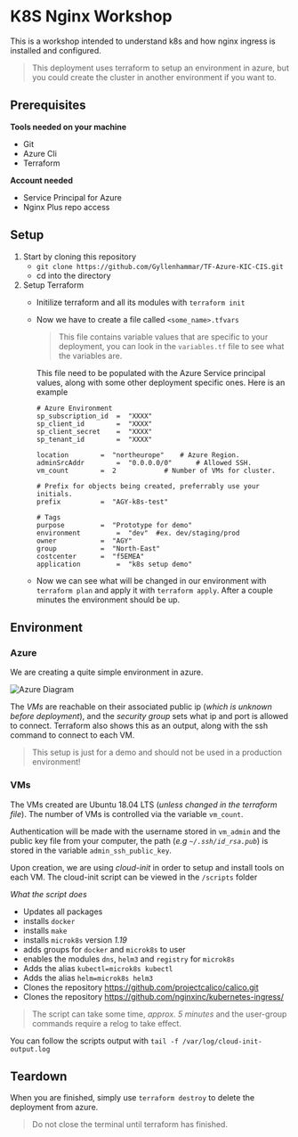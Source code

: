 # K8S Nginx Workshop 

This is a workshop intended to understand k8s and how nginx ingress is installed and configured.

> This deployment uses terraform to setup an environment in azure, but you could create the cluster in another environment if you want to.

## Prerequisites

**Tools needed on your machine**
 - Git
 - Azure Cli
 - Terraform

**Account needed**
 - Service Principal for Azure
 - Nginx Plus repo access

## Setup

 1. Start by cloning this repository
	 - `git clone https://github.com/Gyllenhammar/TF-Azure-KIC-CIS.git`
	 - cd into the directory
2. Setup Terraform
	-  Initilize terraform and all its modules with `terraform init`
	- Now we have to create a file called `<some_name>.tfvars`
		 >This file contains variable values that are specific to your deployment, you can look in the `variables.tf` file to see what the variables are. 
		 
		 This file need to be populated with the Azure Service principal values, along with some other deployment specific ones. Here is an example
		```
		# Azure Environment
		sp_subscription_id 	=  "XXXX"
		sp_client_id 		=  "XXXX"
		sp_client_secret 	=  "XXXX"
		sp_tenant_id 		=  "XXXX"

		location	 	=  "northeurope" 	# Azure Region.
		adminSrcAddr 		=  "0.0.0.0/0"		# Allowed SSH. 
		vm_count 		=  2			# Number of VMs for cluster.

		# Prefix for objects being created, preferrably use your initials.
		prefix 			=  "AGY-k8s-test"

		# Tags
		purpose 		=  "Prototype for demo"
		environment 		=  "dev"  #ex. dev/staging/prod
		owner 			=  "AGY"
		group 			=  "North-East"
		costcenter 		=  "f5EMEA"
		application 		=  "k8s setup demo"
		```
		 
	- Now we can see what will be changed in our environment with `terraform plan` and apply it with `terraform apply`. After a couple minutes the environment should be up.

## Environment 

### Azure

We are creating a quite simple environment in azure.

![Azure Diagram](https://mermaid.ink/svg/eyJjb2RlIjoiZ3JhcGggQlRcbiAgICAgICAgQVtWbTFdIFxuICAgICAgICBDe25pYzF9XG4gICAgICAgIEQoU3VibmV0KVxuICAgICAgICBCKFB1YmxpY0lQMSlcbiAgICAgICAgRigoU2VjdXJpdHkgR3JvdXApKVxuICAgICAgICBFKE5ldHdvcmspXG4gICAgICAgIEdbVm0yXVxuICAgICAgICBIKFB1YmxpY0lQMilcbiAgICAgICAgSXtuaWMyfVxuXG4gICAgICAgIEEgLS0-IENcbiAgICAgICAgQiAtLT4gQ1xuICAgICAgICBDIC0tPiBEXG4gICAgICAgIEQgLS0-IEVcbiAgICAgICAgRiAtLT4gQ1xuICAgICAgICBGIC0tPiBEXG4gICAgICAgIEcgLS0-IElcbiAgICAgICAgSCAtLT4gSVxuICAgICAgICBJIC0tPiBEXG4gICAgICAgIEYgLS0-IElcbiIsIm1lcm1haWQiOnsidGhlbWUiOiJkZWZhdWx0In0sInVwZGF0ZUVkaXRvciI6ZmFsc2V9)
 
The *VMs* are reachable on their associated public ip (*which is unknown before deployment*), and the *security group* sets what ip and port is allowed to connect. Terraform also shows this as an output, along with the ssh command to connect to each VM.
> This setup is just for a demo and should not be used in a production environment!

### VMs

The VMs created are Ubuntu 18.04 LTS (*unless changed in the terraform file*). 
The number of VMs is controlled via the variable `vm_count`.

Authentication will be made with the username stored in `vm_admin` and the public key file from your computer, the path (*e.g `~/.ssh/id_rsa.pub`*) is stored in the variable `admin_ssh_public_key`.

Upon creation, we are using *cloud-init* in order to setup and install tools on each VM. The cloud-init script can be viewed in the `/scripts` folder

*What the script does*

 - Updates all packages
 - installs `docker`
 - installs `make`
 - installs `microk8s` version *1.19*
 - adds groups for `docker` and `microk8s` to user
 - enables the modules `dns`, `helm3` and `registry` for `microk8s` 
 - Adds the alias `kubectl=microk8s kubectl`
 - Adds the alias `helm=microk8s helm3`
 - Clones the repository https://github.com/projectcalico/calico.git
 - Clones the repository https://github.com/nginxinc/kubernetes-ingress/

>The script can take some time, *approx. 5 minutes* and the user-group commands require a relog to take effect. 

You can follow the scripts output with `tail -f /var/log/cloud-init-output.log`


## Teardown
When you are finished, simply use `terraform destroy` to delete the deployment from azure. 
> Do not close the terminal until terraform has finished.
